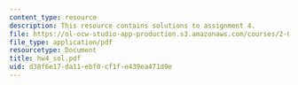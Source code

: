 ```yaml
---
content_type: resource
description: This resource contains solutions to assignment 4.
file: https://ol-ocw-studio-app-production.s3.amazonaws.com/courses/2-016-hydrodynamics-13-012-fall-2005/d38f6e17da11ebf0cf1fe439ea471d9e_hw4_sol.pdf
file_type: application/pdf
resourcetype: Document
title: hw4_sol.pdf
uid: d38f6e17-da11-ebf0-cf1f-e439ea471d9e
---
```


